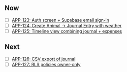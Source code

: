 ## Now
- [ ] [APP-123: Auth screen + Supabase email sign-in](https://linear.app/showtrackai/issue/APP-123)
- [ ] [APP-124: Create Animal → Journal Entry with weather](https://linear.app/showtrackai/issue/APP-124)
- [ ] [APP-125: Timeline view combining journal + expenses](https://linear.app/showtrackai/issue/APP-125)

## Next
- [ ] [APP-126: CSV export of journal](https://linear.app/showtrackai/issue/APP-126)
- [ ] [APP-127: RLS policies owner-only](https://linear.app/showtrackai/issue/APP-127)
